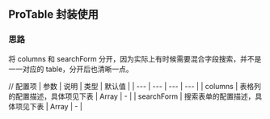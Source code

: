## ProTable 封装使用

### 思路

将 columns 和 searchForm 分开，因为实际上有时候需要混合字段搜索，并不是一一对应的 table，分开后也清晰一点。

// 配置项 | 参数 | 说明 | 类型 | 默认值 | | --- | --- | --- | --- | | columns | 表格列的配置描述，具体项见下表 | Array<ColumnProps> | - | | searchForm | 搜索表单的配置描述，具体项见下表 | Array<SearchFormProps> | - |
